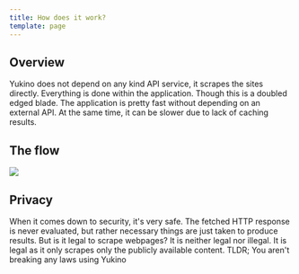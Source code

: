 ```yaml
---
title: How does it work?
template: page
---
```


## Overview
Yukino does not depend on any kind API service, it scrapes the sites directly. Everything is done within the application. Though this is a doubled edged blade. The application is pretty fast without depending on an external API. At the same time, it can be slower due to lack of caching results.

## The flow
<img src="{{ data.config.computed_base_url }}/assets/images/flow.png">

## Privacy
When it comes down to security, it's very safe. The fetched HTTP response is never evaluated, but rather necessary things are just taken to produce results. But is it legal to scrape webpages? It is neither legal nor illegal. It is legal as it only scrapes only the publicly available content.
TLDR; You aren't breaking any laws using Yukino
